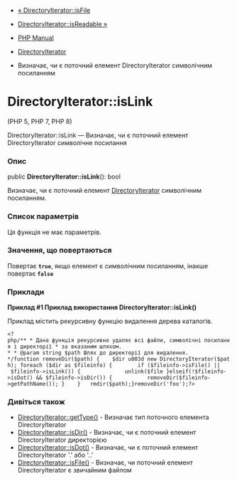 - [« DirectoryIterator::isFile](directoryiterator.isfile.md)
- [DirectoryIterator::isReadable »](directoryiterator.isreadable.md)

- [PHP Manual](index.md)
- [DirectoryIterator](class.directoryiterator.md)
- Визначає, чи є поточний елемент DirectoryIterator
символічним посиланням

# DirectoryIterator::isLink

(PHP 5, PHP 7, PHP 8)

DirectoryIterator::isLink — Визначає, чи є поточний елемент
DirectoryIterator символічне посилання

### Опис

public **DirectoryIterator::isLink**(): bool

Визначає, чи є поточний елемент
[DirectoryIterator](class.directoryiterator.md) символічним посиланням.

### Список параметрів

Ця функція не має параметрів.

### Значення, що повертаються

Повертає **`true`**, якщо елемент є символічним посиланням,
інакше повертає **`false`**

### Приклади

**Приклад #1 Приклад використання **DirectoryIterator::isLink()****

Приклад містить рекурсивну функцію видалення дерева каталогів.

`<?php/** * Дана функція рекурсивно удаляє всі файли, символічні посилання і директорії * за вказаним шляхом. * * @param string $path Шлях до директорії для видалення. */function removeDir($path) {    $dir u003d new DirectoryIterator($path); foreach ($dir as $fileinfo) {        if ($fileinfo->isFile() || $fileinfo->isLink()) {              unlink($file }elseif(!$fileinfo->isDot() && $fileinfo->isDir()) {           removeDir($fileinfo->getPathName()); }    }   rmdir($path);}removeDir('foo');?> `

### Дивіться також

- [DirectoryIterator::getType()](directoryiterator.gettype.md) -
Визначає тип поточного елемента DirectoryIterator
- [DirectoryIterator::isDir()](directoryiterator.isdir.md) -
Визначає, чи є поточний елемент DirectoryIterator
директорією
- [DirectoryIterator::isDot()](directoryiterator.isdot.md) -
Визначає, чи є поточний елемент DirectoryIterator '.' або
'..'
- [DirectoryIterator::isFile()](directoryiterator.isfile.md) -
Визначає, чи поточний елемент DirectoryIterator є звичайним
файлом
